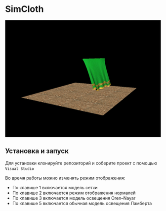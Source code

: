 # SimCloth

![SimCloth](Screen.bmp)

## Установка и запуск

Для установки клонируйте репозиторий и соберите проект с помощью `Visual Studio`

Во время работы можно изменять режим отображения:
* По клавише 1 включается модель сетки
* По клавише 2 включается режим отображения нормалей
* По клавише 3 включается модель освещения Oren–Nayar
* По клавише 5 включается обычная модель освещения Ламберта
